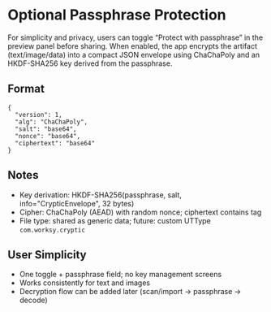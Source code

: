# Optional Passphrase Protection

For simplicity and privacy, users can toggle “Protect with passphrase” in the preview panel before sharing. When enabled, the app encrypts the artifact (text/image/data) into a compact JSON envelope using ChaChaPoly and an HKDF-SHA256 key derived from the passphrase.

## Format
```
{
  "version": 1,
  "alg": "ChaChaPoly",
  "salt": "base64",
  "nonce": "base64",
  "ciphertext": "base64"
}
```

## Notes
- Key derivation: HKDF-SHA256(passphrase, salt, info="CrypticEnvelope", 32 bytes)
- Cipher: ChaChaPoly (AEAD) with random nonce; ciphertext contains tag
- File type: shared as generic data; future: custom UTType `com.worksy.cryptic`

## User Simplicity
- One toggle + passphrase field; no key management screens
- Works consistently for text and images
- Decryption flow can be added later (scan/import → passphrase → decode)


